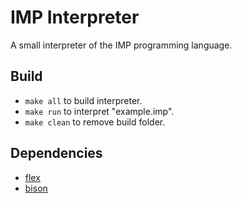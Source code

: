 # IMP Interpreter

A small interpreter of the IMP programming language.

## Build

- `make all` to build interpreter.
- `make run` to interpret "example.imp".
- `make clean` to remove build folder.

## Dependencies

- [flex](https://github.com/westes/flex)
- [bison](https://www.gnu.org/software/bison)